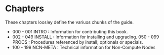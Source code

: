 # Chapters

These chapters loosley define the variuos chunks of the guide.

- 000 - 001 INTRO    : Information for contributing this book.
- 002 - 049 INSTALL  : Information for installing and upgrading.
  050 - 099 PROCS    : Procedures referenced by install; optionals or specials.
- 100 - 199 NCN-META : Technical information for Non-Compute Nodes
